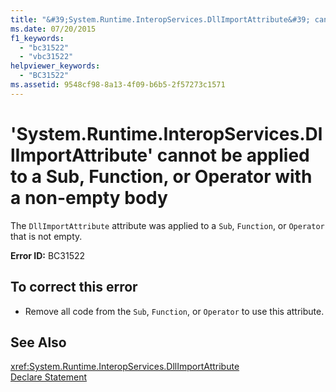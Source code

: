 ```yaml
---
title: "&#39;System.Runtime.InteropServices.DllImportAttribute&#39; cannot be applied to a Sub, Function, or Operator with a non-empty body"
ms.date: 07/20/2015
f1_keywords: 
  - "bc31522"
  - "vbc31522"
helpviewer_keywords: 
  - "BC31522"
ms.assetid: 9548cf98-8a13-4f09-b6b5-2f57273c1571
---
```

# &#39;System.Runtime.InteropServices.DllImportAttribute&#39; cannot be applied to a Sub, Function, or Operator with a non-empty body
The `DllImportAttribute` attribute was applied to a `Sub`, `Function`, or `Operator` that is not empty.  
  
 **Error ID:** BC31522  
  
## To correct this error  
  
- Remove all code from the `Sub`, `Function`, or `Operator` to use this attribute.  
  
## See Also  
 <xref:System.Runtime.InteropServices.DllImportAttribute>  
 [Declare Statement](../../visual-basic/language-reference/statements/declare-statement.md)
